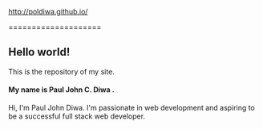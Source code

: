 http://poldiwa.github.io/

====================

## Hello world!
This is the repository of my site.

#### My name is Paul John C. Diwa .

Hi, I'm Paul John Diwa.
I'm passionate in web development and aspiring to be a successful full stack web developer.
